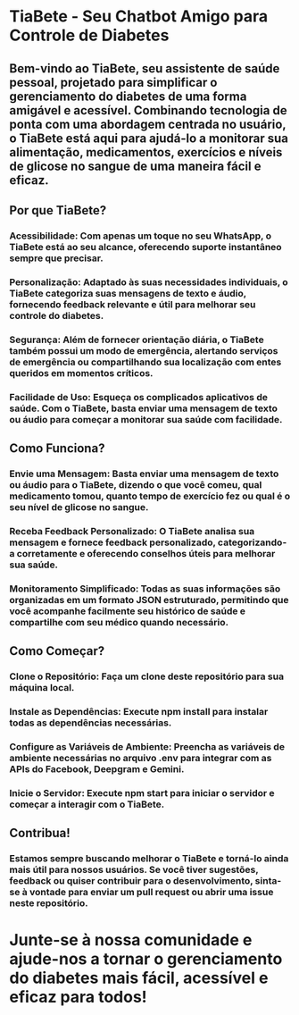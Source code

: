 
# TiaBete - Seu Chatbot Amigo para Controle de Diabetes

## Bem-vindo ao TiaBete, seu assistente de saúde pessoal, projetado para simplificar o gerenciamento do diabetes de uma forma amigável e acessível. Combinando tecnologia de ponta com uma abordagem centrada no usuário, o TiaBete está aqui para ajudá-lo a monitorar sua alimentação, medicamentos, exercícios e níveis de glicose no sangue de uma maneira fácil e eficaz.

## Por que TiaBete?
### Acessibilidade: Com apenas um toque no seu WhatsApp, o TiaBete está ao seu alcance, oferecendo suporte instantâneo sempre que precisar.
### Personalização: Adaptado às suas necessidades individuais, o TiaBete categoriza suas mensagens de texto e áudio, fornecendo feedback relevante e útil para melhorar seu controle do diabetes.
### Segurança: Além de fornecer orientação diária, o TiaBete também possui um modo de emergência, alertando serviços de emergência ou compartilhando sua localização com entes queridos em momentos críticos.
### Facilidade de Uso: Esqueça os complicados aplicativos de saúde. Com o TiaBete, basta enviar uma mensagem de texto ou áudio para começar a monitorar sua saúde com facilidade.

## Como Funciona?
### Envie uma Mensagem: Basta enviar uma mensagem de texto ou áudio para o TiaBete, dizendo o que você comeu, qual medicamento tomou, quanto tempo de exercício fez ou qual é o seu nível de glicose no sangue.
### Receba Feedback Personalizado: O TiaBete analisa sua mensagem e fornece feedback personalizado, categorizando-a corretamente e oferecendo conselhos úteis para melhorar sua saúde.
### Monitoramento Simplificado: Todas as suas informações são organizadas em um formato JSON estruturado, permitindo que você acompanhe facilmente seu histórico de saúde e compartilhe com seu médico quando necessário.

## Como Começar?
### Clone o Repositório: Faça um clone deste repositório para sua máquina local.
### Instale as Dependências: Execute npm install para instalar todas as dependências necessárias.
### Configure as Variáveis de Ambiente: Preencha as variáveis de ambiente necessárias no arquivo .env para integrar com as APIs do Facebook, Deepgram e Gemini.
### Inicie o Servidor: Execute npm start para iniciar o servidor e começar a interagir com o TiaBete.

## Contribua!
### Estamos sempre buscando melhorar o TiaBete e torná-lo ainda mais útil para nossos usuários. Se você tiver sugestões, feedback ou quiser contribuir para o desenvolvimento, sinta-se à vontade para enviar um pull request ou abrir uma issue neste repositório.

# Junte-se à nossa comunidade e ajude-nos a tornar o gerenciamento do diabetes mais fácil, acessível e eficaz para todos!